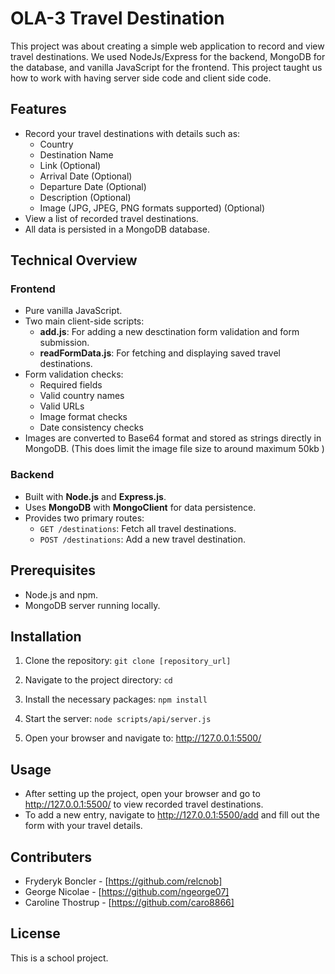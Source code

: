# OLA-3 Travel Destination

This project was about creating a simple web application to record and view travel destinations. We used NodeJs/Express for the backend, MongoDB for the database, and vanilla JavaScript for the frontend. This project taught us how to work with having server side code and client side code.

## Features

- Record your travel destinations with details such as:
  - Country
  - Destination Name
  - Link (Optional)
  - Arrival Date (Optional)
  - Departure Date (Optional)
  - Description (Optional)
  - Image (JPG, JPEG, PNG formats supported) (Optional)
- View a list of recorded travel destinations.
- All data is persisted in a MongoDB database.

## Technical Overview

### Frontend

- Pure vanilla JavaScript.
- Two main client-side scripts:
  - **add.js**: For adding a new desctination form validation and form submission.
  - **readFormData.js**: For fetching and displaying saved travel destinations.
- Form validation checks:
  - Required fields
  - Valid country names
  - Valid URLs
  - Image format checks
  - Date consistency checks
- Images are converted to Base64 format and stored as strings directly in MongoDB. (This does limit the image file size to around maximum 50kb )

### Backend

- Built with **Node.js** and **Express.js**.
- Uses **MongoDB** with **MongoClient** for data persistence.
- Provides two primary routes:
  - `GET /destinations`: Fetch all travel destinations.
  - `POST /destinations`: Add a new travel destination.

## Prerequisites

- Node.js and npm.
- MongoDB server running locally.

## Installation

1. Clone the repository:
   `git clone [repository_url]`

2. Navigate to the project directory:
   `cd `

3. Install the necessary packages:
   `npm install`

4. Start the server:
   `node scripts/api/server.js`

5. Open your browser and navigate to:
   http://127.0.0.1:5500/

## Usage

- After setting up the project, open your browser and go to http://127.0.0.1:5500/ to view recorded travel destinations.
- To add a new entry, navigate to http://127.0.0.1:5500/add and fill out the form with your travel details.

## Contributers

- Fryderyk Boncler - [https://github.com/relcnob]
- George Nicolae - [https://github.com/ngeorge07]
- Caroline Thostrup - [https://github.com/caro8866]

## License

This is a school project.
